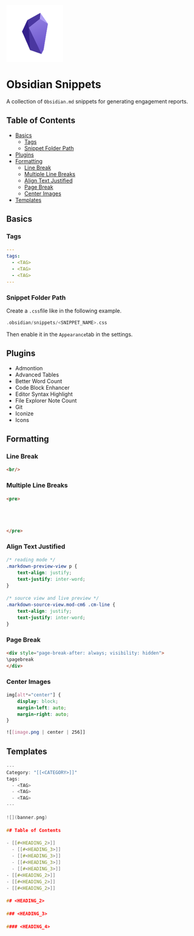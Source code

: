 <p align="left">
  <img width="150" height="150" src="https://github.com/0xsyr0/Obsidian-Snippets/blob/main/images/obsidian.png">
</p>

# Obsidian Snippets

A collection of `Obsidian.md` snippets for generating engagement reports.

## Table of Contents

- [Basics](https://github.com/0xsyr0/Obsidian-Snippets/blob/main/README.md#basics)
	- [Tags](https://github.com/0xsyr0/Obsidian-Snippets/blob/main/README.md#tags)
	- [Snippet Folder Path](https://github.com/0xsyr0/Obsidian-Snippets/blob/main/README.md#snippet-folder-path)
- [Plugins](https://github.com/0xsyr0/Obsidian-Snippets/blob/main/README.md#plugins)
- [Formatting](https://github.com/0xsyr0/Obsidian-Snippets/blob/main/README.md#formatting)
	- [Line Break](https://github.com/0xsyr0/Obsidian-Snippets/blob/main/README.md#line-break)
	- [Multiple Line Breaks](https://github.com/0xsyr0/Obsidian-Snippets/blob/main/README.md#multiple-line-breaks)
	- [Align Text Justified](https://github.com/0xsyr0/Obsidian-Snippets/blob/main/README.md#align-text-justified)
	- [Page Break](https://github.com/0xsyr0/Obsidian-Snippets/blob/main/README.md#page-break)
 	- [Center Images](ttps://github.com/0xsyr0/Obsidian-Snippets/blob/main/README.md#center-images)
 - [Templates](https://github.com/0xsyr0/Obsidian-Snippets/blob/main/README.md#templates)

## Basics

### Tags

```yaml
---
tags:
  - <TAG>
  - <TAG>
  - <TAG>
---
```

### Snippet Folder Path

Create a `.css`file like in the following example.

```c
.obsidian/snippets/<SNIPPET_NAME>.css
```

Then enable it in the `Appearance`tab in the settings.

## Plugins

- Admontion
- Advanced Tables
- Better Word Count
- Code Block Enhancer
- Editor Syntax Highlight
- File Explorer Note Count
- Git
- Iconize
- Icons

## Formatting

### Line Break

```html
<br/>
```

### Multiple Line Breaks

```html
<pre>




</pre>
```

### Align Text Justified

```css
/* reading mode */
.markdown-preview-view p {
	text-align: justify;
	text-justify: inter-word;	
}

/* source view and live preview */
.markdown-source-view.mod-cm6 .cm-line {
	text-align: justify;
	text-justify: inter-word;	
}
```

### Page Break

```html
<div style="page-break-after: always; visibility: hidden">
\pagebreak
</div>
```

### Center Images

```css
img[alt*="center"] {
    display: block;
    margin-left: auto;
    margin-right: auto;
}
```

```css
![[image.png | center | 256]]
```

## Templates

```c
---
Category: "[[<CATEGORY>]]"
tags:
  - <TAG>
  - <TAG>
  - <TAG>
---

![](banner.png)

## Table of Contents

- [[#<HEADING_2>]]
  - [[#<HEADING_3>]]
  - [[#<HEADING_3>]]
  - [[#<HEADING_3>]]
  - [[#<HEADING_3>]]
- [[#<HEADING_2>]]
- [[#<HEADING_2>]]
- [[#<HEADING_2>]]

## <HEADING_2>

### <HEADING_3>

#### <HEADING_4>
```
